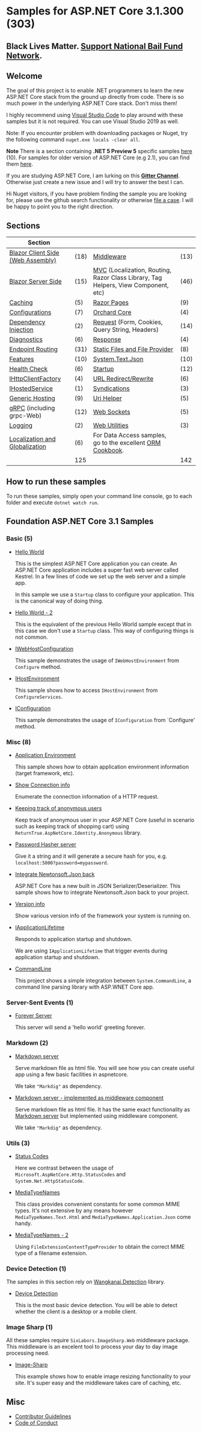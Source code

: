 # Samples for ASP.NET Core 3.1.300 (303)


## Black Lives Matter. [Support National Bail Fund Network](https://www.communityjusticeexchange.org/nbfn-directory).


## Welcome

The goal of this project is to enable .NET programmers to learn the new ASP.NET Core stack from the ground up directly from code. There is so much power in the underlying ASP.NET Core stack. Don't miss them!

I highly recommend using [Visual Studio Code](https://code.visualstudio.com/) to play around with these samples but it is not required. You can use Visual Studio 2019 as well.

Note: If you encounter problem with downloading packages or Nuget, try the following command `nuget.exe locals -clear all`.

**Note** There is a section containing **.NET 5 Preview 5** specific samples [here](/projects/5-0) (10). For samples for older version of ASP.NET Core (e.g 2.1), you can find them [here](https://github.com/dodyg/practical-aspnetcore/tree/master).

If you are studying ASP.NET Core, I am lurking on this **[Gitter Channel](https://gitter.im/DotNetStudyGroup/aspnetcore)**. Otherwise just create a new issue and I will try to answer the best I can.

Hi Nuget visitors, if you have problem finding the sample you are looking for, please use the github search functionality or otherwise [file a case](https://github.com/dodyg/practical-aspnetcore/issues). I will be happy to point you to the right direction.


## Sections

| Section                                                        |      |                                                                                                                 |      |
|-----------------------------------------------------------------|------|-----------------------------------------------------------------------------------------------------------------|------|
| [Blazor Client Side (Web Assembly)](/projects/blazor/README.md) | (18) | [Middleware](/projects/middleware)                                                                              | (13) |
| [Blazor Server Side](/projects/blazor-ss)                       | (15)  | [MVC](/projects/mvc)  (Localization, Routing, Razor Class Library, Tag Helpers, View Component, etc)                                                                                            | (46) |
| [Caching](/projects/caching)                                    | (5)  | [Razor Pages](/projects/razor-pages)                                                                            | (9)  |
| [Configurations](/projects/configurations)                      | (7)  | [Orchard Core](/projects/orchard-core)                                                                          | (4)  |
| [Dependency Injection](/projects/dependency-injection/)         | (2)  | [Request](/projects/request) (Form, Cookies, Query String, Headers)                                                                                    | (14) |
| [Diagnostics](/projects/diagnostics)                            | (6)  | [Response](/projects/response)                                                                                  | (4)  |
| [Endpoint Routing](/projects/endpoint-routing)                  | (31) | [Static Files and File Provider](/projects/file-provider)                                                       | (8)  |
| [Features](/projects/features)                                  | (10) | [System.Text.Json](/projects/json)                                                                              | (10)  |
| [Health Check](/projects/health-check)                          | (6)  | [Startup](/projects/startup)                                                                                    | (12) |
| [IHttpClientFactory](/projects/httpclientfactory)               | (4)  | [URL Redirect/Rewrite](/projects/rewrite)                                                                       | (6)  |
| [IHostedService](/projects/ihosted-service)                     | (1)  | [Syndications](/projects/syndications)                                                                          | (3)  |
| [Generic Hosting](/projects/generic-host)                       | (9)  | [Uri Helper](/projects/uri-helper)                                                                              | (5)  |
| [gRPC](/projects/grpc) (including grpc-Web)                                          | (12) | [Web Sockets](/projects/web-sockets)                                                                            | (5)  |
| [Logging](/projects/logging)                                    | (2)  | [Web Utilities](/projects/web-utilities)                                                                        | (3)  |
| [Localization and Globalization](projects/localization)         | (6)  | For Data Access samples, go to the excellent [ORM Cookbook](https://github.com/Grauenwolf/DotNet-ORM-Cookbook). |      |
|                                                                 | 125  |                                                                                                                 | 142  |
## How to run these samples

To run these samples, simply open your command line console,  go to each folder and execute `dotnet watch run`.

## Foundation ASP.NET Core 3.1 Samples

### Basic (5)

* [Hello World](/projects/basic/hello-world)

  This is the simplest ASP.NET Core application you can create. An ASP.NET Core application includes a super fast web server called Kestrel. In a few lines of code we set up the web server and a simple app.

  In this sample we use a `Startup` class to configure your application. This is the canonical way of doing thing.
  
* [Hello World - 2](/projects/basic/hello-world-2)

  This is the equivalent of the previous Hello World sample except that in this case we don't use a `Startup` class. This way of configuring things is not common.  

* [IWebHostConfiguration](/projects/basic/i-webhost-environment)

  This sample demonstrates the usage of `IWebHostEnvironment` from `Configure` method.

* [IHostEnvironment](/projects/basic/i-host-environment)

  This sample shows how to access `IHostEnvironment` from `ConfigureServices`. 

* [IConfiguration](/projects/basic/iconfiguration)

  This sample demonstrates the usage of `IConfiguration` from `Configure' method.

### Misc (8)
* [Application Environment](/projects/application-environment)

  This sample shows how to obtain application environment information (target framework, etc).
  
* [Show Connection info](/projects/connection-info)

  Enumerate the connection information of a HTTP request.

* [Keeping track of anonymous users](/projects/anonymous-id)

  Keep track of anonymous user in your ASP.NET Core (useful in scenario such as keeping track of shopping cart) using `ReturnTrue.AspNetCore.Identity.Anonymous` library.

* [Password Hasher server](/projects/password-hasher)

  Give it a string and it will generate a secure hash for you, e.g. ```localhost:5000?password=mypassword```.

* [Integrate Newtonsoft.Json back](/projects/newtonsoft-json)

  ASP.NET Core has a new built in JSON Serializer/Deserializer. This sample shows how to integrate Newtonsoft.Json back to your project.

* [Version info](/projects/version)
 
  Show various version info of the framework your system is running on.

* [IApplicationLifetime](/projects/i-application-lifetime)

  Responds to application startup and shutdown.

  We are using ```IApplicationLifetime``` that trigger events during application startup and shutdown.

* [CommandLine](/projects/command-line/command-line-1)

  This project shows a simple integration between `System.CommandLine`, a command line parsing library with ASP.WNET Core app.

### Server-Sent Events (1)

* [Forever Server](/projects/sse)

  This server will send a 'hello world' greeting forever.

### Markdown (2)

* [Markdown server](/projects/markdown-server)

  Serve markdown file as html file. You will see how you can create useful app using a few basic facilities in aspnetcore.

  We take ```"Markdig"``` as dependency. 
    
* [Markdown server - implemented as middleware component](/projects/markdown-server-middleware)

  Serve markdown file as html file. It has the same exact functionality as [Markdown server](/projects/markdown-server) but implemented using middleware component.

  We take ```"Markdig"``` as dependency. 

### Utils (3)

* [Status Codes](/projects/utils/http-status-codes)

  Here we contrast between the usage of `Microsoft.AspNetCore.Http.StatusCodes` and `System.Net.HttpStatusCode`.

* [MediaTypeNames](/projects/utils/media-type-names)

  This class provides convenient constants for some common MIME types. It's not extensive by any means however `MediaTypeNames.Text.Html` and `MediaTypeNames.Application.Json` come handy.  

* [MediaTypeNames - 2](/projects/utils/media-type-names-2)

  Using `FileExtensionContentTypeProvider` to obtain the correct MIME type of a filename extension.

### Device Detection (1)
  
The samples in this section rely on [Wangkanai.Detection](https://github.com/wangkanai/Detection) library.

* [Device Detection](/projects/device-detection)

  This is the most basic device detection. You will be able to detect whether the client is a desktop or a mobile client.


### Image Sharp (1)

  All these samples require `SixLabors.ImageSharp.Web` middleware package. This middleware is an excelent tool to process your day to day image processing need.

  * [Image-Sharp](/projects/image-sharp)

    This example shows how to enable image resizing functionality to your site. It's super easy and the middleware takes care of caching, etc.


## Misc

* [Contributor Guidelines](https://github.com/dodyg/practical-aspnetcore/blob/master/CONTRIBUTING.md)
* [Code of Conduct](https://github.com/dodyg/practical-aspnetcore/blob/master/CODE_OF_CONDUCT.md)